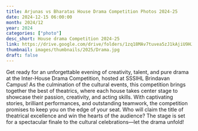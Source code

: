```yaml
---
title: Arjunas vs Bharatas House Drama Competition Photos 2024-25
date: 2024-12-15 06:00:00
month: 2024/12
year: 2024
categories: ["photo"]
desc_short: House drama Competition 2024-25
link: https://drive.google.com/drive/folders/1zq18MAv7tuvea5zJ1kAjiU9HJ1kG5H-T?usp=drive_link
thumbnail: images/thumbnails/2025/Drama.jpg
draft: false
---
```


 Get ready for an unforgettable evening of creativity, talent, and pure drama at the Inter-House Drama Competition, hosted at SSSIHL Brindavan Campus! As the culmination of the cultural events, this competition brings together the best of theatrics, where each house takes center stage to showcase their passion, creativity, and acting skills. With captivating stories, brilliant performances, and outstanding teamwork, the competition promises to keep you on the edge of your seat. Who will claim the title of theatrical excellence and win the hearts of the audience? The stage is set for a spectacular finale to the cultural celebrations—let the drama unfold!